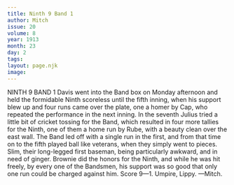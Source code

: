 ```yaml
---
title: Ninth 9 Band 1
author: Mitch
issue: 20
volume: 8
year: 1913
month: 23
day: 2
tags:
layout: page.njk
image:
---
```

NINTH 9 BAND 1    Davis went into the Band box on Monday afternoon and held the formidable Ninth scoreless until the fifth inning, when his support blew up and four runs came over the plate, one a homer by Cap, who repeated the performance in the next inning. In the seventh Julius tried a little bit of cricket tossing for the Band, which resulted in four more tallies for the Ninth, one of them a home run by Rube, with a beauty clean over the east wall. The Band led off with a single run in the first, and from that time on to the fifth played ball like veterans, when they simply went to pieces. Slim, their long-legged first baseman, being particularly awkward, and in need of ginger. Brownie did the honors for the Ninth, and while he was hit freely, by every one of the Bandsmen, his support was so good that only one run could be charged against him. Score 9—1. Umpire, Lippy. —Mitch. 


